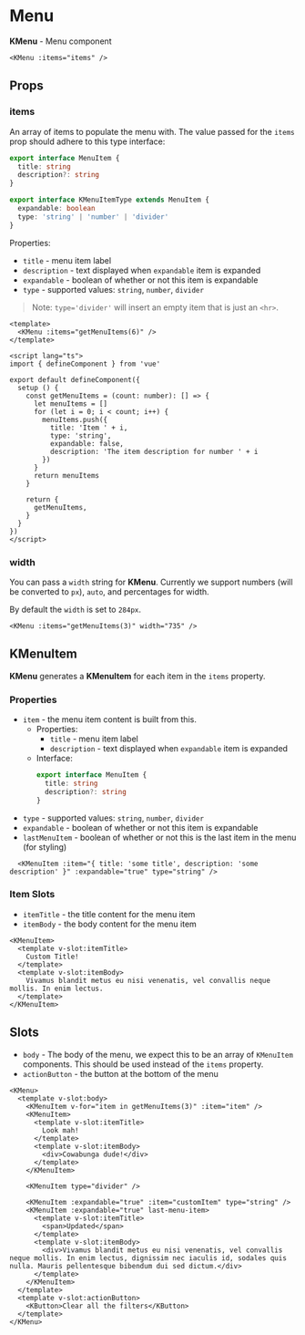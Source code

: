 # Menu

**KMenu** - Menu component

<KMenu :items="getMenuItems(5)" />

```vue
<KMenu :items="items" />
```

## Props

### items

An array of items to populate the menu with. The value passed for the `items` prop should adhere to this type interface:

```ts
export interface MenuItem {
  title: string
  description?: string
}

export interface KMenuItemType extends MenuItem {
  expandable: boolean
  type: 'string' | 'number' | 'divider'
}
```

Properties:

- `title` - menu item label
- `description` - text displayed when `expandable` item is expanded
- `expandable` - boolean of whether or not this item is expandable
- `type` - supported values: `string`, `number`, `divider`

> Note: `type='divider'` will insert an empty item that is just an `<hr>`.

<KMenu :items="getMenuItems(6)" />

```vue
<template>
  <KMenu :items="getMenuItems(6)" />
</template>

<script lang="ts">
import { defineComponent } from 'vue'

export default defineComponent({
  setup () {
    const getMenuItems = (count: number): [] => {
      let menuItems = []
      for (let i = 0; i < count; i++) {
        menuItems.push({
          title: 'Item ' + i,
          type: 'string',
          expandable: false,
          description: 'The item description for number ' + i
        })
      }
      return menuItems
    }

    return {
      getMenuItems,
    }
  }
})
</script>
```

### width

You can pass a `width` string for **KMenu**. Currently we support numbers (will be converted to `px`), `auto`, and percentages for width.

By default the `width` is set to `284px`.

<KMenu :items="getMenuItems(3)" width="735" />

```vue
<KMenu :items="getMenuItems(3)" width="735" />
```

## KMenuItem

**KMenu** generates a **KMenuItem** for each item in the `items` property.

### Properties

- `item` - the menu item content is built from this.
  - Properties:
    - `title` - menu item label
    - `description` - text displayed when `expandable` item is expanded
  - Interface:
    ```ts
    export interface MenuItem {
      title: string
      description?: string
    }
    ```
- `type` - supported values: `string`, `number`, `divider`
- `expandable` - boolean of whether or not this item is expandable
- `lastMenuItem` - boolean of whether or not this is the last item in the menu (for styling)

```vue
  <KMenuItem :item="{ title: 'some title', description: 'some description' }" :expandable="true" type="string" />
```

### Item Slots

- `itemTitle` - the title content for the menu item
- `itemBody` - the body content for the menu item

```vue
<KMenuItem>
  <template v-slot:itemTitle>
    Custom Title!
  </template>
  <template v-slot:itemBody>
    Vivamus blandit metus eu nisi venenatis, vel convallis neque mollis. In enim lectus.
  </template>
</KMenuItem>
```

## Slots

- `body` - The body of the menu, we expect this to be an array of `KMenuItem` components. This should be used instead of the `items` property.
- `actionButton` - the button at the bottom of the menu

<KMenu>
  <template v-slot:body>
    <KMenuItem v-for="item in getMenuItems(3)" :key="item.title" :item="item" />
    <KMenuItem>
      <template v-slot:itemTitle>
        Look mah!
      </template>
      <template v-slot:itemBody>
        <div>Cowabunga dude!</div>
      </template>
    </KMenuItem>
    <KMenuItem type="divider" />
    <KMenuItem :expandable="true" :item="customItem" type="string" />
    <KMenuItem :expandable="true" last-menu-item >
      <template v-slot:itemTitle>
          <span>Updated</span>
      </template>
      <template v-slot:itemBody>
        <div>Vivamus blandit metus eu nisi venenatis, vel convallis neque mollis. In enim lectus, dignissim nec iaculis id, sodales quis nulla. Mauris pellentesque bibendum dui sed dictum.</div>
      </template>
    </KMenuItem>
  </template>
  <template v-slot:actionButton>
    <KButton>Clear all the filters</KButton>
  </template>
</KMenu>

```vue
<KMenu>
  <template v-slot:body>
    <KMenuItem v-for="item in getMenuItems(3)" :item="item" />
    <KMenuItem>
      <template v-slot:itemTitle>
        Look mah!
      </template>
      <template v-slot:itemBody>
        <div>Cowabunga dude!</div>
      </template>
    </KMenuItem>

    <KMenuItem type="divider" />

    <KMenuItem :expandable="true" :item="customItem" type="string" />
    <KMenuItem :expandable="true" last-menu-item>
      <template v-slot:itemTitle>
        <span>Updated</span>
      </template>
      <template v-slot:itemBody>
        <div>Vivamus blandit metus eu nisi venenatis, vel convallis neque mollis. In enim lectus, dignissim nec iaculis id, sodales quis nulla. Mauris pellentesque bibendum dui sed dictum.</div>
      </template>
    </KMenuItem>
  </template>
  <template v-slot:actionButton>
    <KButton>Clear all the filters</KButton>
  </template>
</KMenu>
```

<script lang="ts">
import { defineComponent } from 'vue'

export default defineComponent({
  setup () {
    const getMenuItems = (count: number) => {
      let menuItems = []
      for (let i = 0; i < count; i++) {
        menuItems.push({
          title: 'Item ' + i,
          type: 'string',
          expandable: false,
          description: 'The item description for number ' + i
        })
      }
      return menuItems
    }

    const customItem = {
      title: "Item #",
      description: "Cras aliquet auctor ex ut hendrerit. Donec sagittis est nec aliquet semper. Quisque feugiat metus orci, at ullamcorper odio molestie non. Nam dignissim sed ligula ut commodo."
    }

    return {
      getMenuItems,
      customItem,
    }
  }
})
</script>

<style lang="scss">
.KMenu-wrapper {
  --KMenu-wrapperBorderColor: lime;
}

div.menu-content div {
  white-space: normal;
  margin-right: 22px;
  text-align: justify;
}
</style>
